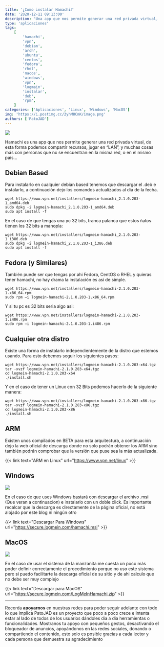 ```yaml
---
title: '¿Como instalar Hamachi?'
date: '2020-12-11 09:13:00'
description: 'Una app que nos permite generar una red privada virtual, de esta forma podemos compartir recursos, jugar en “LAN”, y muchas cosas mas...'
type: 'aplicaciones'
tags:
    [
        'hamachi',
        'vpn',
        'debian',
        'arch',
        'ubuntu',
        'centos',
        'fedora',
        'rhel',
        'macos',
        'windows',
        'vpn',
        'logmain',
        'instalar',
        'deb',
        'rpm',
    ]
categories: ['Aplicaciones', 'Linux', 'Windows', 'MacOS']
img: 'https://i.postimg.cc/2yhM8CmK/image.png'
authors: ['PatoJAD']
---
```


![](https://i.postimg.cc/2yhM8CmK/image.png)

Hamachi es una app que nos permite generar una red privada virtual, de esta forma podemos compartir recursos, jugar en “LAN”, y muchas cosas más con personas que no se encuentran en la misma red, o en el mismo país…

## Debian Based

Para instalarlo en cualquier debian based tenemos que descargar el .deb e instalarlo, a continuación dejo los comandos actualizados al dia de la fecha.

```shell
wget https://www.vpn.net/installers/logmein-hamachi_2.1.0.203-1_amd64.deb
sudo dpkg -i logmein-hamachi_2.1.0.203-1_amd64.deb
sudo apt install -f
```

En el caso de que tengas una pc 32 bits, tranca palanca que estos ñatos tienen los 32 bits a manopla:

```shell
wget https://www.vpn.net/installers/logmein-hamachi_2.1.0.203-1_i386.deb
sudo dpkg -i logmein-hamachi_2.1.0.203-1_i386.deb
sudo apt install -f
```

## Fedora (y Similares)

También puede ser que tengas por ahi Fedora, CentOS o RHEL y quieras tener hamachi, no hay drama la instalación es asi de simple.

```shell
wget https://www.vpn.net/installers/logmein-hamachi-2.1.0.203-1.x86_64.rpm
sudo rpm –i logmein-hamachi-2.1.0.203-1.x86_64.rpm
```

Y si tu pc es 32 bits seria algo asi:

```shell
wget https://www.vpn.net/installers/logmein-hamachi-2.1.0.203-1.i486.rpm
sudo rpm –i logmein-hamachi-2.1.0.203-1.i486.rpm
```

## Cualquier otra distro

Existe una forma de instalarlo independientemente de la distro que estemos usando. Para esto debemos seguir los siguientes pasos:

```shell
wget https://www.vpn.net/installers/logmein-hamachi-2.1.0.203-x64.tgz
tar -xvzf logmein-hamachi-2.1.0.203-x64.tgz
cd logmein-hamachi-2.1.0.203-x64
./install.sh
```

Y en el caso de tener un Linux con 32 Bits podemos hacerlo de la siguiente manera:

```shell
wget https://www.vpn.net/installers/logmein-hamachi-2.1.0.203-x86.tgz
tar -xvzf logmein-hamachi-2.1.0.203-x86.tgz
cd logmein-hamachi-2.1.0.203-x86
./install.sh
```

## ARM

Existen unos compilados en BETA para esta arquitectura, a continuación dejo la web oficial de descarga donde no solo podrán obtener los ARM sino también podrán comprobar que la versión que puse sea la más actualizada.

{{< link text="ARM en Linux" url="https://www.vpn.net/linux" >}}

## Windows

![](https://imag.malavida.com/mvimgbig/download-fs/hamachi-1410-1.jpg)

En el caso de que uses Windows bastará con descargar el archivo .msi (Que veran a continuacion) e instalarlo con un doble click. Es importante recalcar que la descarga es directamente de la página oficial, no está alojado por este blog ni ningún otro

{{< link text="Descargar Para Windows" url="https://secure.logmein.com/hamachi.msi" >}}

## MacOS

![](https://images.sftcdn.net/images/t_app-cover-m,f_auto/p/2bea4bde-96d7-11e6-878e-00163ed833e7/2690128288/logmein-hamachi-screenshot.jpg)

En el caso de usar el sistema de la manzanita me cuesta un poco más poder definir correctamente el procedimiento porque no uso este sistema pero si puedo facilitarte la descarga oficial de su sitio y de ahi calculo que no debe ser muy complejo

{{< link text="Descargar para MacOS" url="https://secure.logmein.com/LogMeInHamachi.zip" >}}

---

Recorda **apoyarnos** en nuestras redes para poder seguir adelante con todo lo que implica PatoJAD es un proyecto que poco a poco crece e intenta estar al lado de todos de los usuarios dándoles dia a dia herramientas o funcionalidades. Mostranos tu apoyo con pequeños gestos, desactivando el bloqueador de anuncios, apoyándonos en las redes sociales, donando o compartiendo el contenido, esto solo es posible gracias a cada lector y cada persona que demuestra su agradecimiento
